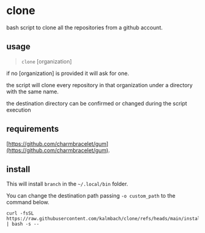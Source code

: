 # clone 
bash script to clone all the repositories from a github account.

## usage
> `clone` [organization]

if no [organization] is provided it will ask for one.

the script will clone every repository in that organization under a directory with the same name.

the destination directory can be confirmed or changed during the script execution


## requirements
[https://github.com/charmbracelet/gum](https://github.com/charmbracelet/gum).

## install
This will install `branch` in the `~/.local/bin` folder.

You can change the destination path passing `-o custom_path` to the command below.
```
curl -fsSL https://raw.githubusercontent.com/kalmbach/clone/refs/heads/main/install.sh | bash -s --
```
